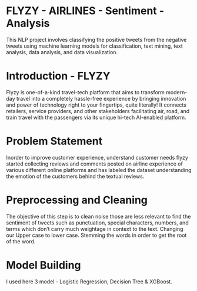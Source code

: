 # FLYZY - AIRLINES - Sentiment - Analysis

This NLP project involves classifying the positive tweets from the negative tweets using machine learning models for classification, text mining, text analysis, data analysis, and data visualization.

# Introduction - FLYZY

Flyzy is one-of-a-kind travel-tech platform that aims to transform modern-day travel into a
completely hassle-free experience by bringing innovation and power of technology right to your
fingertips, quite literally! It connects retailers, service providers, and other stakeholders
facilitating air, road, and train travel with the passengers via its unique hi-tech AI-enabled
platform.

# Problem Statement

Inorder to improve customer experience, understand customer needs flyzy started collecting
reviews and comments posted on airline experience of various different online platforms and
has labeled the dataset understanding the emotion of the customers behind the textual reviews.

# Preprocessing and Cleaning

The objective of this step is to clean noise those are less relevant to find the sentiment of tweets such as punctuation, special characters, numbers, and terms which don’t carry much weightage in context to the text. Changing our Upper case to lower case. Stemming the words in order to get the root of the word.

# Model Building

I used here 3 model - Logistic Regression, Decision Tree & XGBoost.

